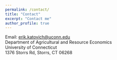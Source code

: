 ```yaml
---
permalink: /contact/
title: "Contact"
excerpt: "Contact me"
author_profile: true
---
```


Email: erik.katovich@uconn.edu
<br/>
Department of Agricultural and Resource Economics<br/>
University of Connecticut<br/>
1376 Storrs Rd, Storrs, CT 06268


         

